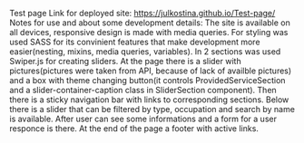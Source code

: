 Test page 
Link for deployed site: https://julkostina.github.io/Test-page/
Notes for use and about some development details:
The site is available on all devices, responsive design is made with media queries. 
For styling was used SASS for its convinient features that make development more easier(nesting, mixins, media queries, variables). 
In 2 sections was used Swiper.js for creating sliders. At the page there is a slider with pictures(pictures were taken from API, because of lack of availble pictures) and a box with theme changing button(it controls ProvidedServiceSection and a slider-container-caption class in SliderSection component).
Then there is a sticky navigation bar with links to corresponding sections. Below there is a slider that can be filtered by type, occupation and search by name is available. After user can see some informations and a form for a user responce is there. At the end of the page a footer with active links. 